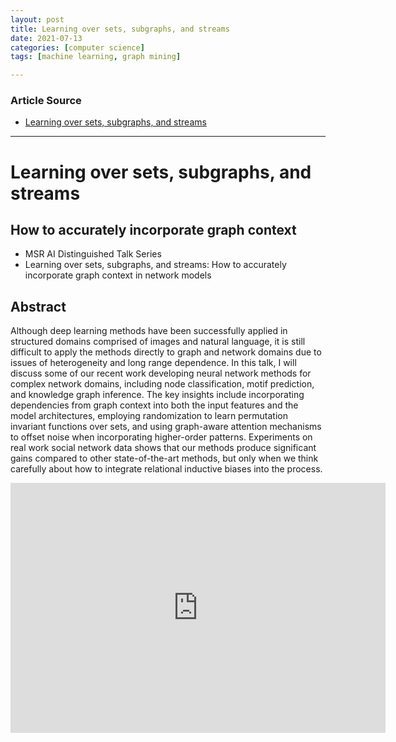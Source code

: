 ```yaml
---
layout: post
title: Learning over sets, subgraphs, and streams
date: 2021-07-13
categories: [computer science]
tags: [machine learning, graph mining]

---
```


### Article Source

* [Learning over sets, subgraphs, and streams](https://www.youtube.com/watch?v=DnIo0mu0zLU)


---

# Learning over sets, subgraphs, and streams

## How to accurately incorporate graph context

* MSR AI Distinguished Talk Series
* Learning over sets, subgraphs, and streams: How to accurately incorporate graph context in network models

## Abstract

Although deep learning methods have been successfully applied in structured domains comprised of images and natural language, it is still difficult to  apply the methods directly to graph and network domains due to issues of heterogeneity and long range dependence. In this talk, I will discuss some of our recent work developing neural network methods for complex network domains, including node classification, motif prediction, and knowledge graph inference. The key insights include incorporating dependencies from graph context into both the input features and the model architectures, employing randomization to learn permutation invariant functions over sets, and using graph-aware attention mechanisms to offset noise when incorporating higher-order patterns. Experiments on real work social network data shows that our methods produce significant gains compared to other state-of-the-art methods, but only when we think carefully about how to integrate relational inductive biases into the process.

<iframe width="600" height="400" src="https://www.youtube.com/embed/DnIo0mu0zLU" title="YouTube video player" frameborder="0" allow="accelerometer; autoplay; clipboard-write; encrypted-media; gyroscope; picture-in-picture" allowfullscreen></iframe>